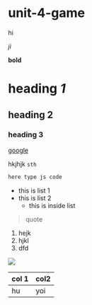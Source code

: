 # unit-4-game

hi

_ji_

**bold**

# heading *1*

## heading 2

### heading 3

[google](http://www.google.com)

hkjhjk `sth`

```js 
here type js code
```

* this is list 1
* this is list 2
  * this is inside list

> quote

1. hejk
2. hjkl
3. dfd

![](https://camo.githubusercontent.com/4a7738f9e4d5504cd6dcc9c15d37a257dd920fdb/687474703a2f2f692e696d6775722e636f6d2f6c4f4c437176752e676966)

col 1|col2
-----|----
hu   | yoi

